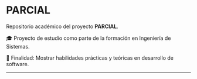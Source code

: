 # PARCIAL

Repositorio académico del proyecto **PARCIAL**.

🎓 Proyecto de estudio como parte de la formación en Ingeniería de Sistemas.

🧪 Finalidad:
Mostrar habilidades prácticas y teóricas en desarrollo de software.

---
